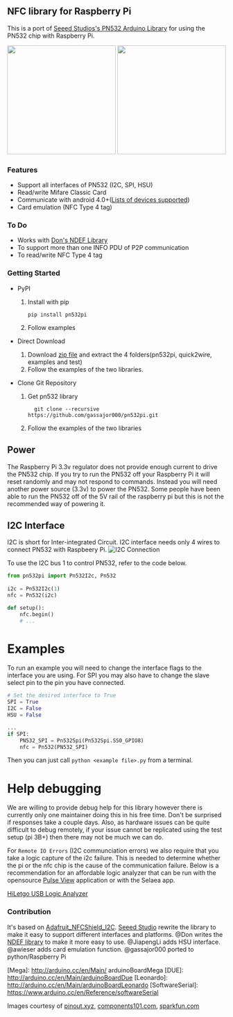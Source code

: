 ## NFC library for Raspberry Pi

This is a port of [Seeed Studios's PN532 Arduino Library](https://github.com/Seeed-Studio/PN532) for using the PN532 chip with Raspberry Pi. 

<div display="block">
<img desc="Raspberry Pi" src="https://github.com/gassajor000/pn532pi/blob/master/docs/14643-Raspberry_Pi_3_B_-02.jpg?raw=true" width="250">
<img desc="PN532" src="https://github.com/gassajor000/pn532pi/blob/master/docs/PN532--NFC-RFID-Module.jpg?raw=true" width="250">
</div>

### Features
+ Support all interfaces of PN532 (I2C, SPI, HSU)
+ Read/write Mifare Classic Card
+ Communicate with android 4.0+([Lists of devices supported](https://github.com/Seeed-Studio/PN532/wiki/List-of-devices-supported))
+ Card emulation (NFC Type 4 tag)

### To Do
+ Works with [Don's NDEF Library](http://goo.gl/jDjsXl)
+ To support more than one INFO PDU of P2P communication
+ To read/write NFC Type 4 tag

### Getting Started
+ PyPI
    1. Install with pip
        ```
        pip install pn532pi
        ```
    2. Follow examples
+ Direct Download

    1. Download [zip file](https://github.com/gassajor000/pn532pi/archive/master.zip) and extract the 4 folders(pn532pi, quick2wire, examples and test)
    2. Follow the examples of the two libraries.

+ Clone Git Repository

    1. Get pn532 library
        ```
          git clone --recursive https://github.com/gassajor000/pn532pi.git
        ```
    
    2. Follow the examples of the two libraries

## Power
The Raspberry Pi 3.3v regulator does not provide enough current to drive the PN532 chip. 
If you try to run the PN532 off your Raspberry Pi it will reset randomly and may not respond to commands.
Instead you will need another power source (3.3v) to power the PN532. Some people have been able to run 
the PN532 off of the 5V rail of the raspberry pi but this is not the recommended way of powering it.

## I2C Interface

I2C is short for Inter-integrated Circuit. I2C interface needs only 4 wires to connect PN532 with Raspbeery Pi.
![I2C Connection](https://github.com/gassajor000/pn532pi/blob/master/docs/rpi_i2c_connection.png?raw=true)

To use the I2C bus 1 to control PN532, refer to the code below.
```python
from pn532pi import Pn532I2c, Pn532
	
i2c = Pn532I2c(1)
nfc = Pn532(i2c)

def setup():
    nfc.begin()
    # ...
```

# Examples
To run an example you will need to change the interface flags to the interface you are using.
For SPI you may also have to change the slave select pin to the pin you have connected.
```python
# Set the desired interface to True
SPI = True
I2C = False
HSU = False

...
if SPI:
    PN532_SPI = Pn532Spi(Pn532Spi.SS0_GPIO8)
    nfc = Pn532(PN532_SPI)
```
Then you can just call `python <example file>.py` from a terminal.

# Help debugging
We are willing to provide debug help for this library however there is currently only one maintainer doing this in his free time. 
Don't be surprised if responses take a couple days. Also, as hardware issues can be quite difficult to debug remotely, 
if your issue cannot be replicated using the test setup (pi 3B+) then there may not be much we can do.

For `Remote IO Errors` (I2C communciation errors) we also require that you take a logic capture
of the i2c failure. This is needed to determine whether the pi or the nfc chip is the cause of the communication failure. Below is a 
recommendation for an affordable logic analyzer that can be run with the opensource [Pulse View](https://sigrok.org/wiki/PulseView) 
application or with the Selaea app.

[HiLetgo USB Logic Analyzer](https://www.amazon.com/HiLetgo-Analyzer-Ferrite-Channel-Arduino/dp/B077LSG5P2/ref=sr_1_1_sspa?keywords=hiletgo+logic+analyzer&qid=1693720396&sprefix=hiletgo+logic%2Caps%2C163&sr=8-1-spons&sp_csd=d2lkZ2V0TmFtZT1zcF9hdGY&psc=1)


### Contribution
It's based on [Adafruit_NFCShield_I2C](http://goo.gl/pk3FdB). 
[Seeed Studio](http://goo.gl/zh1iQh) rewrite the library to make it easy to support different interfaces and platforms. 
@Don writes the [NDEF library](http://goo.gl/jDjsXl) to make it more easy to use. 
@JiapengLi adds HSU interface.
@awieser adds card emulation function.
@gassajor000 ported to python/Raspberry Pi

[Mega]: http://arduino.cc/en/Main/ arduinoBoardMega
[DUE]: http://arduino.cc/en/Main/arduinoBoardDue
[Leonardo]: http://arduino.cc/en/Main/arduinoBoardLeonardo
[SoftwareSerial]: https://www.arduino.cc/en/Reference/softwareSerial

Images courtesy of 
[pinout.xyz](https://pinout.xyz/), [components101.com](https://components101.com/wireless/pn532-nfc-rfid-module), [sparkfun.com](https://www.sparkfun.com/products/14643)  

